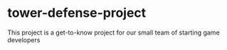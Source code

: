 # tower-defense-project
This project is a get-to-know project for our small team of starting game developers
